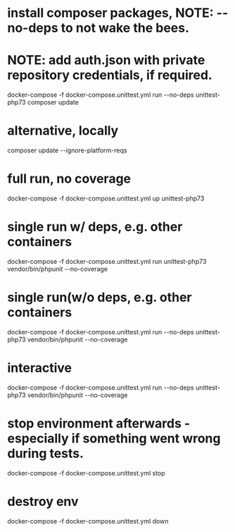 
# install composer packages, NOTE: --no-deps to not wake the bees.
# NOTE: add auth.json with private repository credentials, if required.
docker-compose -f docker-compose.unittest.yml run --no-deps unittest-php73 composer update

# alternative, locally
composer update --ignore-platform-reqs

# full run, no coverage
docker-compose -f docker-compose.unittest.yml up unittest-php73

# single run w/ deps, e.g. other containers
docker-compose -f docker-compose.unittest.yml run unittest-php73 vendor/bin/phpunit --no-coverage

# single run(w/o deps, e.g. other containers
docker-compose -f docker-compose.unittest.yml run --no-deps unittest-php73 vendor/bin/phpunit --no-coverage

# interactive
docker-compose -f docker-compose.unittest.yml run --no-deps unittest-php73 vendor/bin/phpunit --no-coverage

# stop environment afterwards - especially if something went wrong during tests.
docker-compose -f docker-compose.unittest.yml stop

# destroy env
docker-compose -f docker-compose.unittest.yml down
